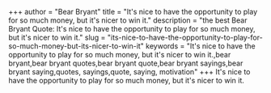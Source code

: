 +++
author = "Bear Bryant"
title = "It's nice to have the opportunity to play for so much money, but it's nicer to win it."
description = "the best Bear Bryant Quote: It's nice to have the opportunity to play for so much money, but it's nicer to win it."
slug = "its-nice-to-have-the-opportunity-to-play-for-so-much-money-but-its-nicer-to-win-it"
keywords = "It's nice to have the opportunity to play for so much money, but it's nicer to win it.,bear bryant,bear bryant quotes,bear bryant quote,bear bryant sayings,bear bryant saying,quotes, sayings,quote, saying, motivation"
+++
It's nice to have the opportunity to play for so much money, but it's nicer to win it.
